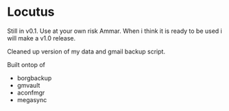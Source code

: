 # Locutus

Still in v0.1. Use at your own risk Ammar. When i think it is ready to be used i will make a v1.0 release.

Cleaned up version of my data and gmail backup script. 

Built ontop of
* borgbackup
* gmvault
* aconfmgr
* megasync
